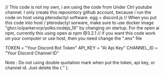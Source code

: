 // This code is not my own, i am using the code from Under Ctrl youtube channel. I only create this reposintory github account, because i run the code on host using pterodactyl software. egg = discord.js 
// When you put this code into host / pterodactyl sorware, make sure to use docker image "ghcr.io/parkervcp/yolks:nodejs_16" by changing on startup. For the open ai npm, currently this using open ai npm @3.2.1
// if you want this code work on your computer or use host, then you need change the ".env" file

TOKEN = "Your Discord Bot Token"
API_KEY = "AI Api Key"
CHANNEL_ID = "Your Discord Channel ID"

Note : Do not using double quotation mark when put the token, api key, or channel id. Just delete the ( " ). 
